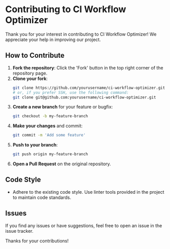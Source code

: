 # Contributing to CI Workflow Optimizer

Thank you for your interest in contributing to CI Workflow Optimizer! We appreciate your help in improving our project.

## How to Contribute
1. **Fork the repository**: Click the 'Fork' button in the top right corner of the repository page.
2. **Clone your fork**:
   ```bash
   git clone https://github.com/yourusername/ci-workflow-optimizer.git
   # or, if you prefer SSH, use the following command:
   git clone git@github.com:yourusername/ci-workflow-optimizer.git
   ```
3. **Create a new branch** for your feature or bugfix:
   ```bash
   git checkout -b my-feature-branch
   ```
4. **Make your changes** and commit:
   ```bash
   git commit -m 'Add some feature'
   ```
5. **Push to your branch**:
   ```bash
   git push origin my-feature-branch
   ```
6. **Open a Pull Request** on the original repository.

## Code Style
- Adhere to the existing code style. Use linter tools provided in the project to maintain code standards.

## Issues
If you find any issues or have suggestions, feel free to open an issue in the issue tracker.

Thanks for your contributions!